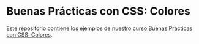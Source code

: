 # Buenas Prácticas con CSS: Colores
Este repositorio contiene los ejemplos de [nuestro curso Buenas Prácticas con CSS: Colores](https://pro.codely.com/library/buenas-practicas-con-css-colores-206065).
